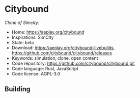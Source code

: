 # Citybound

_Clone of Simcity._

- Home: https://aeplay.org/citybound
- Inspirations: SimCity
- State: beta
- Download: https://aeplay.org/citybound-livebuilds, https://github.com/citybound/citybound/releases
- Keywords: simulation, clone, open content
- Code repository: https://github.com/citybound/citybound.git
- Code language: Rust, JavaScript
- Code license: AGPL-3.0

## Building
